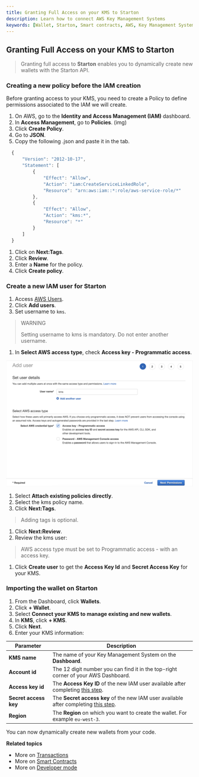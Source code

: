```yaml
---
title: Granting Full Access on your KMS to Starton
description: Learn how to connect AWS Key Management Systems
keywords: [Wallet, Starton, Smart contracts, AWS, Key Management System, Transaction]
---
```

## Granting Full Access on your KMS to Starton

> Granting full access to **Starton** enables you to dynamically create new wallets with the Starton API.

### Creating a new policy before the IAM creation

Before granting access to your KMS, you need to create a Policy to define permissions associated to the IAM we will create.

1. On AWS, go to the **Identity and Access Management (IAM)** dashboard.
1. In **Access Management**, go to **Policies**. (img)
1. Click **Create Policy**.
1. Go to **JSON**.
1. Copy the following .json and paste it in the tab.

```jsx
  {
      "Version": "2012-10-17",
      "Statement": [
          {
              "Effect": "Allow",
              "Action": "iam:CreateServiceLinkedRole",
              "Resource": "arn:aws:iam::*:role/aws-service-role/*"
          },
          {
              "Effect": "Allow",
              "Action": "kms:*",
              "Resource": "*"
          }
      ]
  }

```

1. Click on **Next:Tags**.
1. Click **Review**.
1. Enter a **Name** for the policy.
1. Click **Create policy**.

### Create a new IAM user for Starton

1. Access [AWS Users](https://console.aws.amazon.com/iamv2/home?#/users).
1. Click **Add users**.
1. Set username to `kms`.

> WARNING
>
> Setting username to kms is mandatory. Do not enter another username.

1. In **Select AWS access type**, check **Access key - Programmatic access**.

![Configure key](assets/add-user.png)

1. Select **Attach existing policies directly**.
1. Select the kms policy name.
1. Click **Next:Tags**.

> Adding tags is optional.

1. Click **Next:Review**.
1. Review the kms user:

> AWS access type must be set to Programmatic access - with an access key.

1. Click **Create user** to get the **Access Key Id** and **Secret Access Key** for your KMS.

### Importing the wallet on Starton

1. From the Dashboard, click **Wallets**.
1. Click **+ Wallet**.
1. Select **Connect your KMS to manage existing and new wallets**.
1. In **KMS**, click **+ KMS**.
1. Click **Next**.
1. Enter your KMS information:

| Parameter             | Description                                                                                                               |
| --------------------- | ------------------------------------------------------------------------------------------------------------------------- |
| **KMS name**          | The name of your Key Management System on the **Dashboard**.                                                              |
| **Account id**        | The 12 digit number you can find it in the top-right corner of your AWS Dashboard.                                        |
| **Access key id**     | The **Access Key ID** of the new IAM user available after completing [this step](#create-a-new-iam-user-for-starton).     |
| **Secret access key** | The **Secret access key** of the new IAM user available after completing [this step](#create-a-new-iam-user-for-starton). |
| **Region**            | The **Region** on which you want to create the wallet. For example `eu-west-3`.                                           |

You can now dynamically create new wallets from your code.

**Related topics**

-   More on [Transactions](/Transactions/creating-a-transaction.mdx)
-   More on [Smart Contracts](/Smart-contract/understanding-smart-contracts.md)
-   More on [Developer mode](/Developer/Discovering-coding-interface.md)
